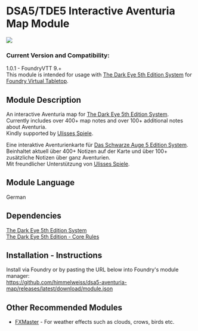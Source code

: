 # DSA5/TDE5 Interactive Aventuria Map Module
![](https://user-images.githubusercontent.com/7482909/150671556-6e327d89-3748-41cc-b2e5-de3de9bdde41.jpg)

### Current Version and Compatibility:
1.0.1 - FoundryVTT 9.+  
This module is intended for usage with [The Dark Eye 5th Edition System](https://github.com/Plushtoast/dsa5-foundryVTT/) for [Foundry Virtual Tabletop](https://foundryvtt.com/).

## Module Description
An interactive Aventuria map for [The Dark Eye 5th Edition System](https://github.com/Plushtoast/dsa5-foundryVTT/).  
Currently includes over 400+ map notes and over 100+ additional notes about Aventuria.  
Kindly supported by [Ulisses Spiele](https://ulisses-spiele.de/).  
  
Eine interaktive Aventurienkarte für [Das Schwarze Auge 5 Edition System](https://github.com/Plushtoast/dsa5-foundryVTT/).  
Beinhaltet aktuell über 400+ Notizen auf der Karte und über 100+ zusätzliche Notizen über ganz Aventurien.  
Mit freundlicher Unterstützung von [Ulisses Spiele](https://ulisses-spiele.de/).

## Module Language
German

## Dependencies
[The Dark Eye 5th Edition System](https://github.com/Plushtoast/dsa5-foundryVTT/)  
[The Dark Eye 5th Edition - Core Rules](https://www.f-shop.de/detail/index/sArticle/2157)

## Installation - Instructions
Install via Foundry or by pasting the URL below into Foundry's module manager:  
https://github.com/himmelweiss/dsa5-aventuria-map/releases/latest/download/module.json

## Other Recommended Modules
- [FXMaster](https://github.com/ghost-fvtt/fxmaster) - For weather effects such as clouds, crows, birds etc.

